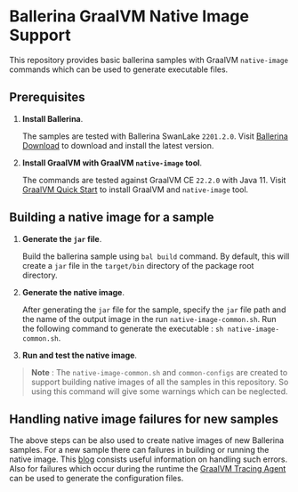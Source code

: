 Ballerina GraalVM Native Image Support
======================================

This repository provides basic ballerina samples with GraalVM `native-image` commands which can be
used to generate executable files. 

## Prerequisites

1. **Install Ballerina**.

   The samples are tested with Ballerina SwanLake `2201.2.0`. Visit [Ballerina Download](https://ballerina.io/downloads/) 
to download and install the latest version.

2. **Install GraalVM with GraalVM `native-image` tool**.

   The commands are tested against GraalVM CE `22.2.0` with Java 11. Visit [GraalVM Quick Start](https://www.graalvm.org/java/quickstart/)
to install GraalVM and `native-image` tool.

## Building a native image for a sample

1. **Generate the `jar` file**.

   Build the ballerina sample using `bal build` command. By default, this will create a `jar` file 
in the `target/bin` directory of the package root directory.

2. **Generate the native image**.

    After generating the `jar` file for the sample, specify the `jar` file path and the name of the 
output image in the run `native-image-common.sh`. Run the following command to generate the 
executable : `sh native-image-common.sh`.

3. **Run and test the native image**.

> **Note** : The `native-image-common.sh` and `common-configs` are created to support building native 
images of all the samples in this repository. So using this command will give some warnings which can 
be neglected.

## Handling native image failures for new samples

The above steps can be also used to create native images of new Ballerina samples. For a new sample 
there can failures in building or running the native image. This [blog](https://simply-how.com/fix-graalvm-native-image-compilation-issues) consists useful information on handling such errors. Also for failures which occur during the runtime 
the [GraalVM Tracing Agent](https://github.com/oracle/graal/blob/master/docs/reference-manual/native-image/AutomaticMetadataCollection.md) can be used to generate the configuration files.
